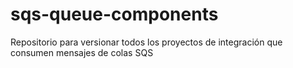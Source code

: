 # sqs-queue-components
Repositorio para versionar todos los proyectos de integración  que consumen mensajes de colas SQS
